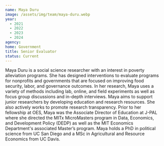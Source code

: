 ```yaml
---
name: Maya Duru
image: /assets/img/team/maya-duru.webp
year:
  - 2021
  - 2022
  - 2023
  - 2024
agency:
home: Government
title: Senior Evaluator
status: Current
---
```


Maya Duru is a social science researcher with an interest in poverty alleviation programs. She has designed interventions to evaluate programs for nonprofits and governments that are focused on improving food security, labor, and governance outcomes. In her research, Maya uses a variety of methods including lab, online, and field experiments as well as focus group discussions and in-depth interviews. Maya aims to support junior researchers by developing education and research resources. She also actively works to promote research transparency. Prior to her fellowship at OES, Maya was the Associate Director of Education at J-PAL where she directed the MITx MicroMasters program in Data, Economics, and Development Policy (DEDP) as well as the MIT Economics Department's associated Master’s program. Maya holds a PhD in political science from UC San Diego and a MSc in Agricultural and Resource Economics from UC Davis.
